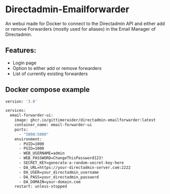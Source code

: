 # Directadmin-Emailforwarder
An webui made for Docker to connect to the Directadmin API and either add or remove Forwarders (mostly used for aliases) in the Email Manager of Directadmin.

## Features: 
- Login page
- Option to either add or remove forwarders
- List of currently existing forwarders

## Docker compose example
```sh
version: '3.8'

services:
  email-forwarder-ui:
    image: ghcr.io/gittimeraider/directadmin-emailforwarder:latest
    container_name: email-forwarder-ui
    ports:
      - "5000:5000"
    environment:
      - PUID=1000
      - PGID=1000
      - WEB_USERNAME=admin
      - WEB_PASSWORD=ChangeThisPassword123!
      - SECRET_KEY=generate-a-random-secret-key-here
      - DA_URL=https://your-directadmin-server.com:2222
      - DA_USER=your_directadmin_username
      - DA_PASS=your_directadmin_password
      - DA_DOMAIN=your-domain.com
    restart: unless-stopped
```
